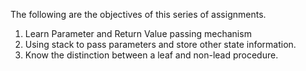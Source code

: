 The following are the objectives of this series of assignments.  

1. Learn Parameter and Return Value passing mechanism  
2. Using stack to pass parameters and store other state information.  
3. Know the distinction between a leaf and non-lead procedure.  